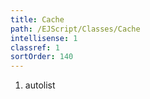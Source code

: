```yaml
---
title: Cache
path: /EJScript/Classes/Cache
intellisense: 1
classref: 1
sortOrder: 140
---
```







1. autolist

